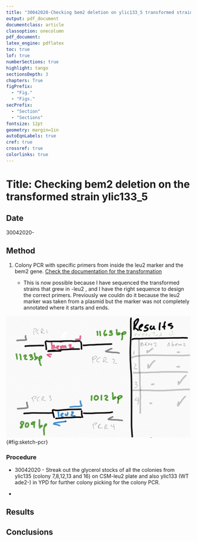 ```yaml
---
title: "30042020-Checking bem2 deletion on ylic133_5 transformed strain"
output: pdf_document
documentclass: article
classoption: onecolumn
pdf_document:
latex_engine: pdflatex
toc: true
lof: true
numberSections: true
highlight: tango
sectionsDepth: 3
chapters: True
figPrefix:
  - "Fig."
  - "Figs."
secPrefix:
  - "Section"
  - "Sections"
fontsize: 12pt
geometry: margin=1in
autoEqnLabels: true
cref: true
crossref: true
colorlinks: true
---
```


# Title: Checking bem2 deletion on the transformed strain ylic133_5

## Date

30042020- 

## Method

1. Colony PCR with specific primers from inside the leu2 marker and the bem2 gene. [Check the documentation for the transformation](../2020-02/2020-02-23-ylic133-5-transformations.md)

    - This is now possible because I have sequenced the transformed strains that grew in -leu2 , and I have the right sequence to design the correct primers. Previously we couldn do it because the leu2 marker was taken from a plasmid but the marker was not completely annotated where it starts and ends. 

![Sketch of what is expected in the colony PCR](../images/30042020-cartoon-pcr-ylic133_5.png){#fig:sketch-pcr}

### Procedure

- 30042020 - Streak out the glycerol stocks of all the colonies from ylic135 (colony 7,8,12,13 and 16) on CSM-leu2 plate and also ylic133 (WT ade2-) in YPD for further colony picking for the colony PCR.

- 

## Results

## Conclusions 